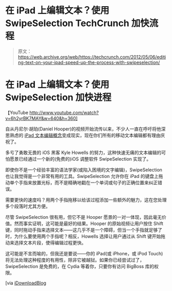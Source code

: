 # 在 iPad 上编辑文本？使用 SwipeSelection TechCrunch 加快流程

> 原文：<https://web.archive.org/web/https://techcrunch.com/2012/05/06/editing-text-on-your-ipad-speed-up-the-process-with-swipeselection/>

# 在 iPad 上编辑文本？使用 SwipeSelection 加快进程

【YouTube http://www.youtube.com/watch?v=6h2yrBK7MAY&w=640&h=360]

自从丹尼尔·胡珀(Daniel Hooper)的视频开始流传以来，不少人一直在呼吁将他深思熟虑的 [iPad 文本编辑概念](https://web.archive.org/web/20221203101249/http://www.youtube.com/watch?v=RGQTaHGQ04Q)变成现实，现在你们所有的移动文本编辑都有理由庆祝了。

多亏了勇敢无畏的 iOS 黑客 Kyle Howells 的努力，这种快速无痛的文本编辑的可怕愿景已经通过一个新的(免费的)iOS 调整软件 SwipeSelection 实现了。

即使你不是一个经验丰富的语法学家(或陷入困境的文字编辑)，SwipeSelection 也让我觉得是一个非常有用的工具。SwipeSelection 允许你在 iPad 的键盘上拖动单个手指来放置光标，而不是精确地戳在一个单词或句子的正确位置来纠正错误。

需要更快的速度吗？用两个手指拖移以给该过程添加一些额外的魅力，这在您处理多个段落时尤其方便。

尽管 SwipeSelection 很有用，但它不是 Hooper 愿景的一对一体现，因此毫无价值。然而事实证明，这可能是最好的结果。Hooper 的原始视频让用户按住 Shift 键，同时拖动手指来选择文本——这几乎不是一个障碍，但当一个手指就足够了时，为什么要使用两个手指呢？相反，Howells 选择让用户通过从 Shift 键开始拖动来选择文本片段，使得编辑过程更快。

这可能是不言而喻的，但我还是要说——你的 iPad(或 iPhone，或 iPod Touch)将无法处理这种程度的有用性，除非它被越狱。如果你已经尝试过了，SwipeSelection 是免费的，在 Cydia 等着你，只要你有访问 BigBoss 库的权限。

[via [iDownloadBlog](https://web.archive.org/web/20221203101249/http://www.idownloadblog.com/2012/05/05/swipeselection-cydia/)